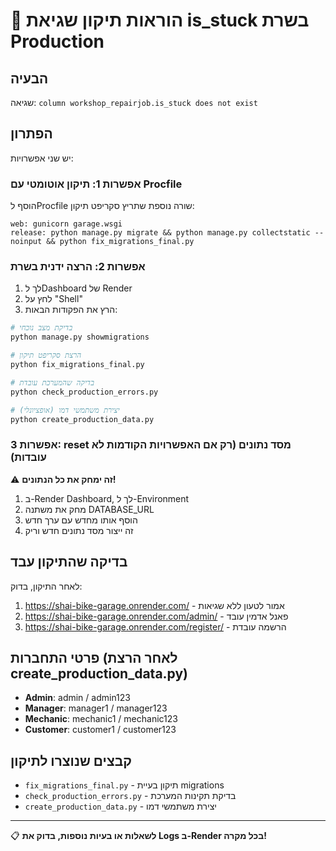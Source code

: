 # 🚀 הוראות תיקון שגיאת is_stuck בשרת Production

## הבעיה
שגיאה: `column workshop_repairjob.is_stuck does not exist`

## הפתרון
יש שני אפשרויות:

### אפשרות 1: תיקון אוטומטי עם Procfile
הוסף לProcfile שורה נוספת שתריץ סקריפט תיקון:

```
web: gunicorn garage.wsgi
release: python manage.py migrate && python manage.py collectstatic --noinput && python fix_migrations_final.py
```

### אפשרות 2: הרצה ידנית בשרת
1. לך לDashboard של Render
2. לחץ על "Shell" 
3. הרץ את הפקודות הבאות:

```bash
# בדיקת מצב נוכחי
python manage.py showmigrations

# הרצת סקריפט תיקון
python fix_migrations_final.py

# בדיקה שהמערכת עובדת
python check_production_errors.py

# יצירת משתמשי דמו (אופציונלי)
python create_production_data.py
```

### אפשרות 3: reset מסד נתונים (רק אם האפשרויות הקודמות לא עובדות)
⚠️ **זה ימחק את כל הנתונים!**

1. ב-Render Dashboard, לך ל-Environment
2. מחק את משתנה DATABASE_URL
3. הוסף אותו מחדש עם ערך חדש
4. זה ייצור מסד נתונים חדש וריק

## בדיקה שהתיקון עבד
לאחר התיקון, בדוק:
1. https://shai-bike-garage.onrender.com/ - אמור לטעון ללא שגיאות
2. https://shai-bike-garage.onrender.com/admin/ - פאנל אדמין עובד
3. https://shai-bike-garage.onrender.com/register/ - הרשמה עובדת

## פרטי התחברות (לאחר הרצת create_production_data.py)
- **Admin**: admin / admin123
- **Manager**: manager1 / manager123  
- **Mechanic**: mechanic1 / mechanic123
- **Customer**: customer1 / customer123

## קבצים שנוצרו לתיקון
- `fix_migrations_final.py` - תיקון בעיית migrations
- `check_production_errors.py` - בדיקת תקינות המערכת
- `create_production_data.py` - יצירת משתמשי דמו

---
📋 **לשאלות או בעיות נוספות, בדוק את Logs ב-Render בכל מקרה!**
